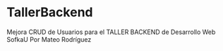 # TallerBackend
Mejora CRUD de Usuarios para el TALLER BACKEND de Desarrollo Web SofkaU
Por Mateo Rodríguez
